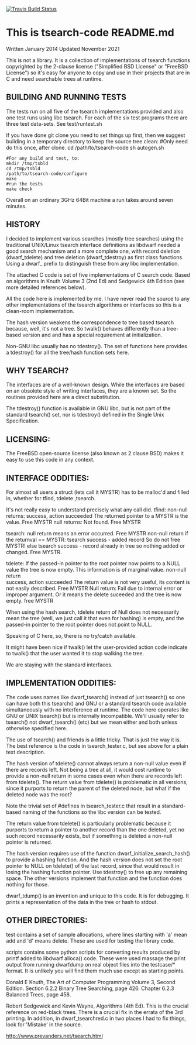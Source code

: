 [![Travis Build
Status](https://travis-ci.com/davea42/tsearch-code.svg?branch=master)](https://travis-ci.com/github/davea42/tsearch-code)

# This is tsearch-code README.md

Written January  2014
Updated November 2021

This is not a library.
It is a collection of implementations of
tsearch functions copyrighted by the
2-clause license ("Simplified BSD License" or "FreeBSD License")
so it's easy for anyone to copy and use in their projects that
are in C and need searchable trees at runtime.

## BUILDING AND RUNNING TESTS
The tests run on all five of the tsearch implementations
provided and also one test runs using libc tsearch.
For each of the six test programs there are three
test data-sets. See test/runtest.sh

If you have done git clone you need to
set things up first, then we suggest
building in a temporary directory to keep
the source tree clean:
    #Only need do this once, after clone.
    cd /path/to/tsearch-code
    sh autogen.sh

    #For any build and test, to:
    mkdir /tmp/tsbld
    cd /tmp/tsbld
    /path/to/tsearch-code/configure
    make
    #run the tests
    make check

Overall on an ordinary 3GHz 64Bit
machine a run takes around seven minutes.


## HISTORY
I decided to implement various searches (mostly tree
searches) using the traditional UNIX/Linux tsearch
interface definitions as libdwarf needed a good
search mechanism and a more complete one,
with record deletion (dwarf_tdelete) and tree deletion
(dwarf_tdestroy) as first class functions.
Using a dwarf_ prefix to distinguish
these from any libc implementation.

The attached C code is set of five implementations of
C search code.  Based on algorithms in Knuth Volume 3
(2nd Ed) and Sedgewick 4th Edition (see more detailed
references below).

All the code here is implemented by me. I have never read the
source to any other implementations of the tsearch algorithms
or interfaces so this is a clean-room implementation.

The hash version weakens the correspondence to tree based
tsearch because, well, it's not a tree.  So twalk() behaves
differently than a tree-based version and and
has a special requirement at initialization.

Non-GNU libc usually has no tdestroy().  The set of functions
here provides a tdestroy() for all the tree/hash function
sets here.

## WHY TSEARCH?
The interfaces are of a well-known design.  While
the interfaces are based on an obsolete style of writing
interfaces, they are a known set.  So the routines provided
here are a direct substitution.

The tdestroy() function is available in GNU libc, but is
not part of the standard tsearch() set, nor is tdestroy()
defined in the Single Unix Specification.

## LICENSING:
The FreeBSD open-source license (also known as
2 clause BSD) makes it easy to use this code
in any context.

## INTERFACE ODDITIES:
For almost all users a struct (lets call it MYSTR)  has to be
malloc'd and filled in, whether for tfind, tdelete
,tsearch.

It's not really easy to understand precisely what any call did.
tfind:
 non-null returns: success, action succeeded
    The returned pointer to a MYSTR is the value.
    Free MYSTR
 null returns: Not found.
    Free MYSTR

tsearch:
 null return means an error occurred.
    Free MYSTR
 non-null return 
    if the returnval == MYSTR:
      tsearch success - added record
      So do not free MYSTR!
    else
      tsearch success - record already in tree
      so nothing added or changed.
      Free MYSTR.

tdelete:
 If the passed-in pointer to the root pointer
   now points to a NULL value the tree is now empty.
   This information is of marginal value.
 non-null return  
    success, action succeeded
    The return value is not very useful, its content
      is not easily described.
    Free MYSTR
 Null return:
    Fail due to internal error or improper argument.
    Or it means the delete suceeded and the tree
    is now empty.
    free MYSTR

When using the hash search, tdelete return of Null
does not necessarily mean the tree (well, we
just call it that even for hashing) is empty, and
the passed-in pointer to the root pointer
does not point to NULL.

Speaking of C here, so, there is no try/catch available.

It might have been nice if twalk() let the user-provided
action code indicate to twalk() that the user wanted it to stop
walking the tree.

We are staying with the standard interfaces.

## IMPLEMENTATION ODDITIES:
The code uses names like dwarf_tsearch() instead of just
tsearch() so one can have both this tsearch() and GNU or
a standard tsearch code available simultaneously with no
interference at runtime.   The code here operates like GNU or
UNIX tsearch() but is internally incompatible.  We'll usually
refer to tsearch() not dwarf_tsearch() (etc) but we mean either
and both unless otherwise specified here.

The use of tsearch() and friends is a little tricky.
That is just the way it is.  The best reference is the code
in tsearch_tester.c, but see above for a plain text
description.

The hash version of tdelete() cannot always return a non-null
value even if there are  records left.  Not being a tree at
all, it would cost runtime to provide a non-null return in
some cases even when there are records left from tdelete().
The return value from tdelete() is problematic in all versions,
since it purports to return the parent of the deleted node,
but what if the deleted node was the root?

Note the trivial set of #defines in tsearch_tester.c that
result in a standard-based naming of the functions so
the libc version can be tested.

The return value from tdelete() is particularly problematic
because it purports to return a pointer to another record
than the one deleted, yet no such record necessarily exists,
but if something is deleted a non-null pointer is returned.

The hash version requires use of the function
dwarf_initialize_search_hash() to provide a hashing
function. And the hash version does not set the root pointer
to NULL on tdelete() of the last record, since that would
result in losing the hashing function pointer.  Use tdestroy()
to free up any remaining space. The other versions implement
that function and the function does nothing for those.

dwarf_tdump() is an invention and unique to this code.  It is
for debugging. It prints a representation of the data in the
tree or hash to stdout.

## OTHER DIRECTORIES:
test contains a set of sample allocations, where
lines starting with 'a' mean add and 'd' means delete.
These are used for testing the library code.

scripts contains some python scripts for converting
results produced by printf added to libdwarf alloca()
code.  These were used massage the print output
from running dwarfdump on real object files
into the testcase/* format.
It is unlikely you will find them much use
except as starting points.

Donald E Knuth, The Art of Computer Programming
Volume 3, Second Edition. Section 6.2.2 Binary
Tree Searching, page 426.  Chapter 6.2.3 Balanced
Trees, page 458.

Robert Sedgewick and Kevin Wayne, Algorithms (4th
Ed).  This is the crucial reference on red-black
trees.  There is a crucial fix in the errata of the
3rd printing.  In addition, in dwarf_tsearchred.c in
two places I had to fix things, look for 'Mistake'
in the source.

http://www.prevanders.net/tsearch.html

